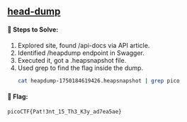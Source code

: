 ## [head-dump](https://play.picoctf.org/practice/challenge/476?category=1&page=1)

#### 🧪 Steps to Solve:

1. Explored site, found /api-docs via API article.
2. Identified /heapdump endpoint in Swagger.
3. Executed it, got a .heapsnapshot file.
4. Used grep to find the flag inside the dump.
   ```bash
   cat heapdump-1750184619426.heapsnapshot | grep pico
   ```

#### 🏁 Flag:

```
picoCTF{Pat!3nt_15_Th3_K3y_ad7ea5ae}
```
